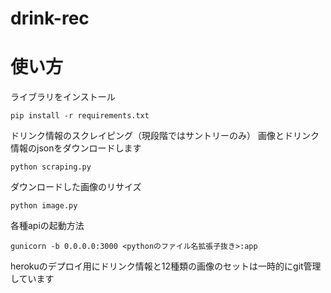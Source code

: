 # drink-rec

# 使い方
ライブラリをインストール
```
pip install -r requirements.txt
```
ドリンク情報のスクレイピング（現段階ではサントリーのみ）
画像とドリンク情報のjsonをダウンロードします
```
python scraping.py
```

ダウンロードした画像のリサイズ
```
python image.py
```

各種apiの起動方法

```
gunicorn -b 0.0.0.0:3000 <pythonのファイル名拡張子抜き>:app
```

herokuのデプロイ用にドリンク情報と12種類の画像のセットは一時的にgit管理しています
